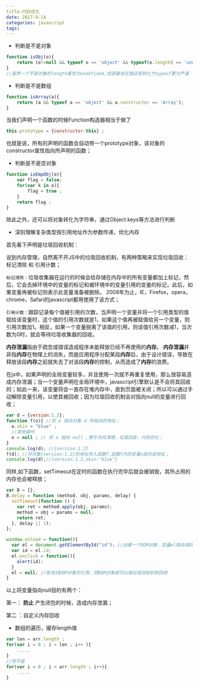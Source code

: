 ```yaml
---
title:代码优化
date: 2017-9-14
categories: javascript
tags: 
---
```


* 判断是不是对象

```javascript
function isObj(o){
    return (o!=null && typeof o == 'object' && typeof(o.length) == 'undefined');
}
//虽然一个不是对象的length属性为undefined,但是最佳实践还是转化为typeof更为严谨
```

* 判断是不是数组

```javascript
function isArray(a){
    return (a && typeof a == 'object' && a.constructor == 'Array');
}
```

当我们声明一个函数的时候Function构造器相当于做了

```javascript
this.prototype = {constructor:this} ;
```

也就是说，所有的声明的函数会自动带一个prototype对象，该对象的constructor属性指向所声明的函数；

* 判断是不是空对象

```javascript
function isEmpObj(o){
    var flag = false;
  	for(var k in o){
        flag = true ;
    }
  	return flag ;
}
```

除此之外，还可以将对象转化为字符串，通过Object.keys等方法进行判断

* 深刻理解复杂类型按引用地址作为参数传递，优化内存

首先看下声明是垃圾回收机制：

说到内存管理，自然离不开JS中的垃圾回收机制，有两种策略来实现垃圾回收：标记清除 和 引用计数；

`标记清除：`垃圾收集器在运行的时候会给存储在内存中的所有变量都加上标记，然后，它会去掉环境中的变量的标记和被环境中的变量引用的变量的标记，此后，如果变量再被标记则表示此变量准备被删除。 2008年为止，IE，Firefox，opera，chrome，Safari的javascript都用使用了该方式；

`引用计数：`跟踪记录每个值被引用的次数，当声明一个变量并将一个引用类型的值赋给该变量时，这个值的引用次数就是1，如果这个值再被赋值给另一个变量，则引用次数加1。相反，如果一个变量脱离了该值的引用，则该值引用次数减1，当次数为0时，就会等待垃圾收集器的回收。

**内存泄漏**指由于疏忽或错误造成程序未能释放已经不再使用的**内存**。 **内存泄漏**并非指**内存**在物理上的消失，而是应用程序分配某段**内存**后，由于设计错误，导致在释放该段**内存**之前就失去了对该段**内存**的控制，从而造成了**内存**的浪费。

在js中，如果声明的全局变量较多，并且使用一次就不再重复使用，那么很容易造成内存泄漏；当一个变量声明在全局环境中，javascript引擎默认是不会将其回收的；如此一来，该变量将会一直存在堆内存中，直到页面被关闭；所以可以通过手动解除变量引用，以使其被回收；因为垃圾回收机制会对指向null的变量进行回收；

```javascript
var d = {version:1.2};
function f(o){ //将 o 指向对象 d 所指向的地址；
  o.skin = "blue" ;
  //其他操作
  o = null ; // 将 o 指向 null ,便于内存清理，垃圾回收，代码优化；
}
console.log(d); //{version:1.2}
f(d); //将对象{version:1.2}的地址传入函数f,函数f内的变量o指向该地址；
console.log(d);//{version:1.2,skin:"blue"}
```

同样,如下函数，setTimeout在定时的函数在执行完毕后就会被销毁，其所占用的内存也会被释放；

```javascript
var B = {};
B.delay = function (method, obj, params, delay) {
  setTimeout(function () {
    var ret = method.apply(obj, params);
    method = obj = params = null;
    return ret;
  }, delay || 1);
};
```

```javascript
window.onload = function(){
  var el = document.getElementById("id"); //创建一个DOM对象，变量el指向该DOM对象的地址，当有引用指向该DOM对象的地址的时候，该DOM对象就不会被垃圾回收机制回收
  var id = el.id; 
  el.onclick = function(){
    alert(id); 
  }
  el = null; //取消对DOM对象的引用，则DOM对象就可以被垃圾回收机制回收
}
```

以上将变量指向null目的有两个：

第一： **防止**  产生闭包的时候，造成内存泄漏；

第二 ：自定义内存回收

* 数组的遍历，缓存length值

```javascript
var len = arr.length ;
for(var i = 0 ; i < len ; i++ ){
    .....
}
//而不是
for(var i = 0 ; i < arr.length ; i++){
    .....
}
```

